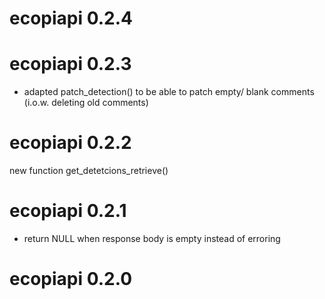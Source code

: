 # ecopiapi 0.2.4

# ecopiapi 0.2.3
- adapted patch_detection() to be able to patch empty/ blank comments (i.o.w. deleting old comments)

# ecopiapi 0.2.2
new function get_detetcions_retrieve()

# ecopiapi 0.2.1

- return NULL when response body is empty instead of erroring

# ecopiapi 0.2.0

